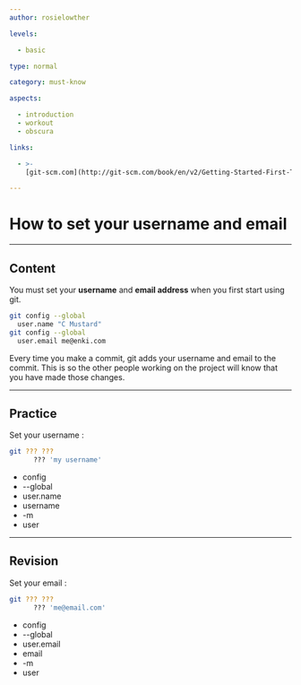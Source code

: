 ```yaml
---
author: rosielowther

levels:

  - basic

type: normal

category: must-know

aspects:

  - introduction
  - workout
  - obscura

links:

  - >-
    [git-scm.com](http://git-scm.com/book/en/v2/Getting-Started-First-Time-Git-Setup){website}

---
```

# How to set your username and email

---
## Content

You must set your **username** and **email address** when you first start using git.

```bash
git config --global 
  user.name "C Mustard"
git config --global 
  user.email me@enki.com
```

Every time you make a commit, git adds your username and email to the commit. This is so the other people working on the project will know that you have made those changes.

---
## Practice

Set your username :
```bash
git ??? ??? 
      ??? 'my username'
```
* config
* --global
* user.name
* username
* -m
* user

---
## Revision

Set your email :
```bash
git ??? ??? 
      ??? 'me@email.com'
```
* config
* --global
* user.email
* email
* -m
* user
 
 
